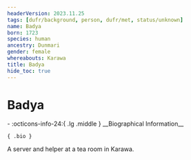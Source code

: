 ```yaml
---
headerVersion: 2023.11.25
tags: [dufr/background, person, dufr/met, status/unknown]
name: Badya
born: 1723
species: human
ancestry: Dunmari
gender: female
whereabouts: Karawa
title: Badya
hide_toc: true
---
```

# Badya
<div class="grid cards ext-narrow-margin ext-one-column" markdown>
- :octicons-info-24:{ .lg .middle } __Biographical Information__

    { .bio }

</div>


A server and helper at a tea room in Karawa. 


